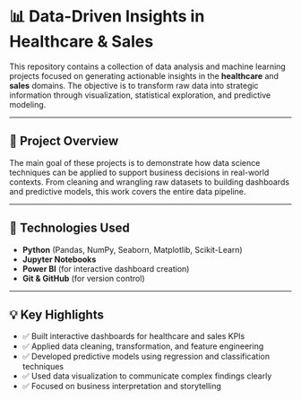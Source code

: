 # 📊 Data-Driven Insights in Healthcare & Sales

This repository contains a collection of data analysis and machine learning projects focused on generating actionable insights in the **healthcare** and **sales** domains. The objective is to transform raw data into strategic information through visualization, statistical exploration, and predictive modeling.

---

## 🚀 Project Overview

The main goal of these projects is to demonstrate how data science techniques can be applied to support business decisions in real-world contexts. From cleaning and wrangling raw datasets to building dashboards and predictive models, this work covers the entire data pipeline.

---

## 🧰 Technologies Used

- **Python** (Pandas, NumPy, Seaborn, Matplotlib, Scikit-Learn)
- **Jupyter Notebooks**
- **Power BI** (for interactive dashboard creation)
- **Git & GitHub** (for version control)

---

## 💡 Key Highlights

- ✅ Built interactive dashboards for healthcare and sales KPIs  
- ✅ Applied data cleaning, transformation, and feature engineering  
- ✅ Developed predictive models using regression and classification techniques  
- ✅ Used data visualization to communicate complex findings clearly  
- ✅ Focused on business interpretation and storytelling
